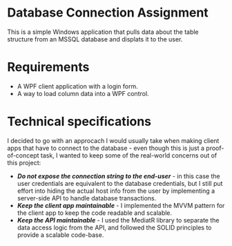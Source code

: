 # Database Connection Assignment

This is a simple Windows application that pulls data about the table structure from an MSSQL database and displats it to the user.

# Requirements

* A WPF client application with a login form.
* A way to load column data into a WPF control.

# Technical specifications

I decided to go with an approcach I would usually take when making client apps that have to connect to the database - even though this is just a proof-of-concept task, I wanted to keep some of the real-world concerns out of this project:

* ***Do not expose the connection string to the end-user*** - in this case the user credentials are equivalent to the database credentials, but I still put effort into hiding the actual host info from the user by implementing a server-side API to handle database transactions.
* ***Keep the client app maintainable*** - I implemented the MVVM pattern for the client app to keep the code readable and scalable.
* ***Keep the API maintainable*** - I used the MediatR library to separate the data access logic from the API, and followed the SOLID principles to provide a scalable code-base.